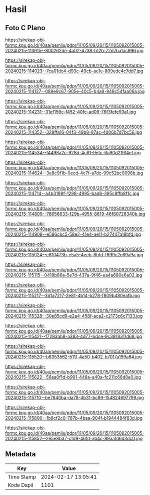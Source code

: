 # Hasil

## Foto C Plano

https://sirekap-obj-formc.kpu.go.id/40aa/pemilu/pdpr/11/05/09/20/15/1105092015005-20240215-113915--800262de-4a02-4738-b12b-72d7ba1ac996.jpg

https://sirekap-obj-formc.kpu.go.id/40aa/pemilu/pdpr/11/05/09/20/15/1105092015005-20240215-114023--7ca01dc4-d93c-49cb-ae1e-809edc4c7dd7.jpg

https://sirekap-obj-formc.kpu.go.id/40aa/pemilu/pdpr/11/05/09/20/15/1105092015005-20240215-114127--089e9c67-905e-40c5-b4a9-848c54faa06a.jpg

https://sirekap-obj-formc.kpu.go.id/40aa/pemilu/pdpr/11/05/09/20/15/1105092015005-20240215-114231--31ef159c-f452-40fc-ad09-76f3fefe93a1.jpg

https://sirekap-obj-formc.kpu.go.id/40aa/pemilu/pdpr/11/05/09/20/15/1105092015005-20240215-114352--329ffa16-04f3-49b8-87ac-4d06b7d7bc56.jpg

https://sirekap-obj-formc.kpu.go.id/40aa/pemilu/pdpr/11/05/09/20/15/1105092015005-20240215-114534--f4498a2c-928d-4c81-9efc-6a90d219f4ef.jpg

https://sirekap-obj-formc.kpu.go.id/40aa/pemilu/pdpr/11/05/09/20/15/1105092015005-20240215-114624--3e8c9f1b-0ecd-4c7f-a7dc-99c52bc0098b.jpg

https://sirekap-obj-formc.kpu.go.id/40aa/pemilu/pdpr/11/05/09/20/15/1105092015005-20240215-114714--a4b3199f-1288-4995-bad6-395c8ffb8f1c.jpg

https://sirekap-obj-formc.kpu.go.id/40aa/pemilu/pdpr/11/05/09/20/15/1105092015005-20240215-114809--78656633-f29b-4955-8619-46f80726340b.jpg

https://sirekap-obj-formc.kpu.go.id/40aa/pemilu/pdpr/11/05/09/20/15/1105092015005-20240215-114908--e596cbc5-58e2-41e4-ae11-b27407a18bfd.jpg

https://sirekap-obj-formc.kpu.go.id/40aa/pemilu/pdpr/11/05/09/20/15/1105092015005-20240215-115024--c810473b-e5a5-4eeb-8bfd-f699c2c69a9a.jpg

https://sirekap-obj-formc.kpu.go.id/40aa/pemilu/pdpr/11/05/09/20/15/1105092015005-20240215-115115--0418b86a-5e7d-437a-9f46-ea4a680e6a02.jpg

https://sirekap-obj-formc.kpu.go.id/40aa/pemilu/pdpr/11/05/09/20/15/1105092015005-20240215-115217--3d1a7217-2e81-4b14-b278-f809b480eafb.jpg

https://sirekap-obj-formc.kpu.go.id/40aa/pemilu/pdpr/11/05/09/20/15/1105092015005-20240215-115328--30e85cd9-e2a4-458f-aca2-c2173c6c7133.jpg

https://sirekap-obj-formc.kpu.go.id/40aa/pemilu/pdpr/11/05/09/20/15/1105092015005-20240215-115421--f7293ab8-a383-4d77-bdce-9c3918311d68.jpg

https://sirekap-obj-formc.kpu.go.id/40aa/pemilu/pdpr/11/05/09/20/15/1105092015005-20240215-115520--b8353562-511f-4a50-b402-b7017a199a64.jpg

https://sirekap-obj-formc.kpu.go.id/40aa/pemilu/pdpr/11/05/09/20/15/1105092015005-20240215-115622--56aa0f1d-b991-448a-a40a-fc211c66d8e0.jpg

https://sirekap-obj-formc.kpu.go.id/40aa/pemilu/pdpr/11/05/09/20/15/1105092015005-20240215-115710--be7640ba-da78-4b31-bc89-154824697799.jpg

https://sirekap-obj-formc.kpu.go.id/40aa/pemilu/pdpr/11/05/09/20/15/1105092015005-20240215-115800--1b8cf2c0-787b-4baa-904f-b1944484f83d.jpg

https://sirekap-obj-formc.kpu.go.id/40aa/pemilu/pdpr/11/05/09/20/15/1105092015005-20240215-115852--2e5e8b37-cfd9-46fd-ab4c-89aafd6d3dc0.jpg


## Metadata

| Key        | Value               |
| ---------- | ------------------- |
| Time Stamp | 2024-02-17 13:05:41 |
| Kode Dapil | 1101                |



